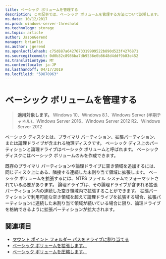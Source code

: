 ```yaml
---
title: ベーシック ボリュームを管理する
description: この記事では、ベーシック ボリュームを管理する方法について説明します。
ms.date: 10/12/2017
ms.prod: windows-server-threshold
ms.technology: storage
ms.topic: article
author: JasonGerend
manager: brianlic
ms.author: jgerend
ms.openlocfilehash: c75d887a6427673319999522b890d523f4276871
ms.sourcegitcommit: 0d0b32c8986ba7db9536e0b8648d4ddf9b03e452
ms.translationtype: MT
ms.contentlocale: ja-JP
ms.lasthandoff: 04/17/2019
ms.locfileid: "59870963"
---
```

# <a name="manage-basic-volumes"></a>ベーシック ボリュームを管理する

> **適用対象します。** Windows 10、Windows 8.1、Windows Server (半期チャネル)、Windows Server 2016、Windows Server 2012 R2、Windows Server 2012

ベーシック ディスクとは、プライマリ パーティション、拡張パーティション、または論理ドライブが含まれる物理ディスクです。 ベーシック ディス上のパーティションと論理ドライブはベーシック ボリュームと呼ばれます。 ベーシック ディスクにはベーシック ボリュームのみを作成できます。

既存のプライマリ パーティションや論理ドライブに空き領域を追加するには、同じディスク上にある、隣接する連続した未割り当て領域に拡張します。 ベーシック ボリュームを拡張するには、NTFS ファイル システムでフォーマットされている必要があります。 論理ドライブは、その論理ドライブが含まれる拡張パーティション内の連続した空き領域内で拡張することができます。 拡張パーティションで利用可能な空き領域を超えて論理ドライブを拡張する場合、拡張パーティションに連続した未割り当て領域が続いている場合に限り、論理ドライブを格納できるように拡張パーティションが拡大されます。

## <a name="see-also"></a>関連項目

-   [マウント ポイント フォルダー パスをドライブに割り当てる](assign-a-mount-point-folder-path-to-a-drive.md)
-   [ベーシック ボリュームを拡張します。](extend-a-basic-volume.md)
-   [ベーシック ボリュームを圧縮します。](shrink-a-basic-volume.md)
